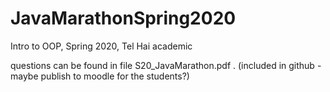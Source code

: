 # JavaMarathonSpring2020
Intro to OOP, Spring 2020, Tel Hai academic


questions can be found in file S20_JavaMarathon.pdf .
(included in github - maybe publish to moodle for the students?)
